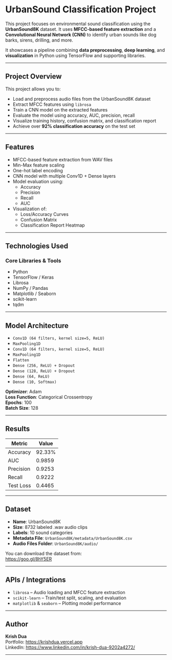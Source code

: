 # UrbanSound Classification Project

This project focuses on environmental sound classification using the **UrbanSound8K** dataset. It uses **MFCC-based feature extraction** and a **Convolutional Neural Network (CNN)** to identify urban sounds like dog barks, sirens, drilling, and more.

It showcases a pipeline combining **data preprocessing**, **deep learning**, and **visualization** in Python using TensorFlow and supporting libraries.

---

## Project Overview

This project allows you to:

- Load and preprocess audio files from the UrbanSound8K dataset
- Extract MFCC features using `librosa`
- Train a CNN model on the extracted features
- Evaluate the model using accuracy, AUC, precision, recall
- Visualize training history, confusion matrix, and classification report
- Achieve over **92% classification accuracy** on the test set

---

## Features

- MFCC-based feature extraction from WAV files
- Min-Max feature scaling
- One-hot label encoding
- CNN model with multiple Conv1D + Dense layers
- Model evaluation using:
  - Accuracy
  - Precision
  - Recall
  - AUC
- Visualization of:
  - Loss/Accuracy Curves
  - Confusion Matrix
  - Classification Report Heatmap

---

## Technologies Used

### Core Libraries & Tools

- Python
- TensorFlow / Keras
- Librosa
- NumPy / Pandas
- Matplotlib / Seaborn
- scikit-learn
- tqdm

---

## Model Architecture

- `Conv1D (64 filters, kernel size=5, ReLU)`
- `MaxPooling1D`
- `Conv1D (64 filters, kernel size=5, ReLU)`
- `MaxPooling1D`
- `Flatten`
- `Dense (256, ReLU) + Dropout`
- `Dense (128, ReLU) + Dropout`
- `Dense (64, ReLU)`
- `Dense (10, Softmax)`

**Optimizer**: Adam  
**Loss Function**: Categorical Crossentropy  
**Epochs**: 100  
**Batch Size**: 128

---

## Results

| Metric       | Value         |
|--------------|---------------|
| Accuracy     | 92.33%        |
| AUC          | 0.9859        |
| Precision    | 0.9253        |
| Recall       | 0.9222        |
| Test Loss    | 0.4465        |

---

## Dataset

- **Name**: UrbanSound8K  
- **Size**: 8732 labeled .wav audio clips  
- **Labels**: 10 sound categories  
- **Metadata File**: `UrbanSound8K/metadata/UrbanSound8K.csv`  
- **Audio Files Folder**: `UrbanSound8K/audio/`

You can download the dataset from:  
https://goo.gl/8hY5ER

---

## APIs / Integrations

- `librosa` – Audio loading and MFCC feature extraction  
- `scikit-learn` – Train/test split, scaling, and evaluation  
- `matplotlib` & `seaborn` – Plotting model performance  

---

## Author

**Krish Dua**  
Portfolio: https://krishdua.vercel.app  
LinkedIn: https://www.linkedin.com/in/krish-dua-9202a4272/

---
